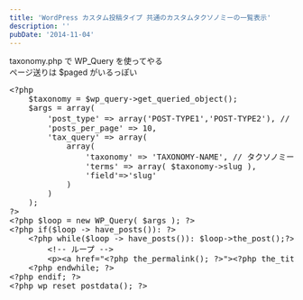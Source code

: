 ```yaml
---
title: 'WordPress カスタム投稿タイプ 共通のカスタムタクソノミーの一覧表示'
description: ''
pubDate: '2014-11-04'
---
```


<p>taxonomy.php で WP_Query を使ってやる<br>
ページ送りは $paged がいるっぽい</p>
<pre class="brush: php; title: ; notranslate" title="">&lt;?php
	$taxonomy = $wp_query-&gt;get_queried_object();
	$args = array(
		'post_type' =&gt; array('POST-TYPE1','POST-TYPE2'), // 複数のカスタム投稿タイプ名
		'posts_per_page' =&gt; 10,
		'tax_query' =&gt; array(
			array(
				'taxonomy' =&gt; 'TAXONOMY-NAME', // タクソノミー名
				'terms' =&gt; array( $taxonomy-&gt;slug ),
				'field'=&gt;'slug'
			)
		)
	);
?&gt;
&lt;?php $loop = new WP_Query( $args ); ?&gt;
&lt;?php if($loop -&gt; have_posts()): ?&gt;
	&lt;?php while($loop -&gt; have_posts()): $loop-&gt;the_post();?&gt;
		&lt;!-- ループ --&gt;
		&lt;p&gt;&lt;a href="&lt;?php the_permalink(); ?&gt;"&gt;&lt;?php the_title(); ?&gt;&lt;/a&gt;&lt;/p&gt;
	&lt;?php endwhile; ?&gt;
&lt;?php endif; ?&gt;
&lt;?php wp_reset_postdata(); ?&gt;
</pre>
